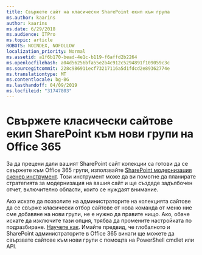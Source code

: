 ```yaml
---
title: Свържете сайт на класически SharePoint екип към група
ms.author: kaarins
author: kaarins
ms.date: 6/29/2018
ms.audience: ITPro
ms.topic: article
ROBOTS: NOINDEX, NOFOLLOW
localization_priority: Normal
ms.assetid: a1f6b170-bead-4e1c-b119-f6affd2b2264
ms.openlocfilehash: a04d56256bfa55e2b4c912c5294891f109059c3c
ms.sourcegitcommit: 228c986911ecf73217116a5d1fdcd2e89362774e
ms.translationtype: MT
ms.contentlocale: bg-BG
ms.lasthandoff: 04/09/2019
ms.locfileid: "31747803"
---
```

# <a name="connect-classic-sharepoint-team-sites-to-new-office-365-groups"></a>Свържете класически сайтове екип SharePoint към нови групи на Office 365

За да прецени дали вашият SharePoint сайт колекции са готови да се свържете към Office 365 групи, използвайте [SharePoint модернизация скенер инструмент](https://go.microsoft.com/fwlink/?linkid=873066). Този инструмент може да ви помогне да планирате стратегията за модернизация на вашия сайт и ще създаде задълбочен отчет, включително области, които се нуждаят внимание.
  
Ако искате да позволите на администраторите на колекцията сайтове да се свърже класически отбор сайтове от нова команда от меню ние сме добавяне на нови групи, не е нужно да правите нищо. Ако, обаче искате да изключите тази опция, трябва да промените настройката по подразбиране. [Научете как](https://go.microsoft.com/fwlink/?linkid=2004316). Имайте предвид, че глобалното и SharePoint администраторите в Office 365 винаги ще можете да свързвате сайтове към нови групи с помощта на PowerShell cmdlet или API.
  

